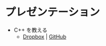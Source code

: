 # プレゼンテーション
- C++ を教える
  - [Dropbox](https://www.dropbox.com/s/mfhncuyo723lfai/C%2B%2B%E3%82%92%E6%95%99%E3%81%88%E3%82%8B.pdf?dl=0) | [GitHub](Presentations/TeachingC%2B%2B/C%2B%2Bを教える.pdf)
